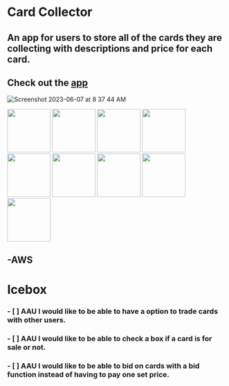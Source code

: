# Card Collector

## An app for users to store all of the cards they are collecting with descriptions and price for each card. 

## Check out the [app](https://brendan-card.fly.dev/cards/)

![Screenshot 2023-06-07 at 8 37 44 AM](https://github.com/Bballard96/Bballard96/assets/110790998/31690df0-02e7-4419-aa04-c01bdec9933c)


<img src="https://img.shields.io/badge/VSCode-0078D4?style=for-the-badge&logo=visual%20studio%20code&logoColor=white" width="100"/>  
<img src="https://img.shields.io/badge/JavaScript-323330?style=for-the-badge&logo=javascript&logoColor=F7DF1E" width="100"/>
<img src="https://img.shields.io/badge/HTML5-E34F26?style=for-the-badge&logo=html5&logoColor=white" width="100"/>  
<img src="https://img.shields.io/badge/css3-%231572B6.svg?style=for-the-badge&logo=css3&logoColor=white" width="100"/>  
 <img src="https://img.shields.io/badge/express.js-%23404d59.svg?style=for-the-badge&logo=express&logoColor=%2361DAFB" width="100"/> 
 <img src="https://img.shields.io/badge/Django-092E20?style=for-the-badge&logo=django&logoColor=white" width="100"/> 
 <img src="https://img.shields.io/badge/Python-14354C?style=for-the-badge&logo=python&logoColor=white" width="100"/> 
<img src="https://img.shields.io/badge/GIT-E44C30?style=for-the-badge&logo=git&logoColor=white" width="100"/>  
<img src="https://img.shields.io/badge/json-5E5C5C?style=for-the-badge&logo=json&logoColor=white" width="100"/> 

## -AWS 


# Icebox 
### - [ ] AAU I would like to be able to have a option to trade cards with other users. 
### - [ ] AAU I would like to be able to check a box if a card is for sale or not. 
### - [ ] AAU I would like to be able to bid on cards with a bid function instead of having to pay one set price.